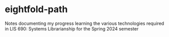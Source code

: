 # eightfold-path
Notes documenting my progress learning the various technologies required in LIS 690: Systems Librarianship for the Spring 2024 semester
